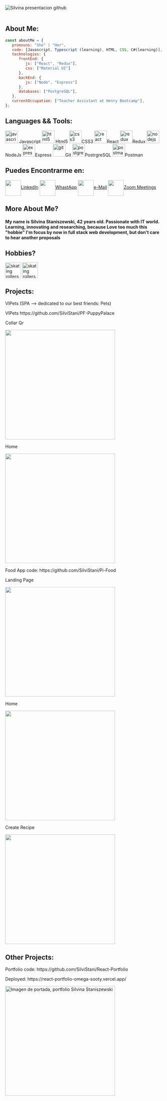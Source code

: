 ![Silvina presentacion github](https://user-images.githubusercontent.com/90510746/155199036-e3f8171c-ad03-4ca0-979f-50b0f38353ad.gif)
  <br></br>
  ## About Me:
```javascript
const aboutMe = {
   pronouns: "She" | "Her",
   code: [Javascript, Typescript (learning), HTML, CSS, C#(learning)],
   technologies: {
      frontEnd: {
         js: ["React", "Redux"],
         css: ["Material UI"]
      },
      backEnd: {
         js: ["Node", "Express"]
      },
      databases: ["PostgreSQL"],
   },
   currentOccupation: ["Teacher Assistant at Henry Bootcamp"],
};
```
## Languages && Tools:
<p align="left">
<img src="https://upload.wikimedia.org/wikipedia/commons/thumb/9/99/Unofficial_JavaScript_logo_2.svg/1024px-Unofficial_JavaScript_logo_2.svg.png" alt="javascript" width="40" height="40"/> Javascript
<img src="https://upload.wikimedia.org/wikipedia/commons/thumb/3/38/HTML5_Badge.svg/600px-HTML5_Badge.svg.png" alt="html5" width="40" height="40"/> Html5
<img src="https://cdn4.iconfinder.com/data/icons/social-media-logos-6/512/121-css3-512.png" alt="css3" width="40" height="40"/>CSS3 <img src="https://seeklogo.com/images/R/react-logo-7B3CE81517-seeklogo.com.png" alt="react" width="40" height="40"/>React <img src="https://seeklogo.com/images/R/redux-logo-9CA6836C12-seeklogo.com.png" alt="redux" width="40" height="40"/>Redux <img src="https://cdn.pixabay.com/photo/2015/04/23/17/41/node-js-736399_960_720.png" alt="nodejs" height="40"/>NodeJs <img src="https://i.cloudup.com/zfY6lL7eFa-3000x3000.png" alt="express" height="40"/>Express <img src="https://www.vectorlogo.zone/logos/git-scm/git-scm-icon.svg" alt="git" width="40" height="40"/>Git <img src="https://upload.wikimedia.org/wikipedia/commons/thumb/2/29/Postgresql_elephant.svg/1200px-Postgresql_elephant.svg.png" alt="postgresql" width="40" height="40"/>PostrgreSQL <img src="https://www.vectorlogo.zone/logos/getpostman/getpostman-icon.svg" alt="postman" width="40" height="40"/>Postman </p>
  
## Puedes Encontrarme en:
<p align="left">
<a href="https://www.linkedin.com/in/silvina-staniszewski-18493276/" target="_blank"><img align="center" src="https://cdn.jsdelivr.net/npm/simple-icons@3.0.1/icons/linkedin.svg" alt="" height="50" width="50" />LinkedIn</a>  
<a href="https://api.whatsapp.com/send/?phone=5491163632288&text&app_absent=0" target="_blank"><img align="center" src="https://cdn-icons-png.flaticon.com/512/901/901090.png" alt="" height="50" width="50" />WhastApp</a>
<a href = "mailto:silvina@gmail.com?subject = Feedback&body = Message"><img align="center" src="https://cdn-icons-png.flaticon.com/512/901/901076.png" alt="" height="50" width="50" />e-Mail</a>   
<a href = "https://us04web.zoom.us/j/2943394020?pwd=M045enpEMVlIZDFROVd3bUJwY05qdz09"><img align="center" src="https://cdn-icons-png.flaticon.com/512/901/901073.png" alt="" height="50" width="50" />Zoom Meetings</a>
</p>

<h2>More About Me?</h2>
<h4>My name is Silvina Staniszewski, 42 years old. Passionate with IT world. Learning, innovating and researching, because Love too much this "hobbie"
  I'm focus by now in full stack web development, but don't care to hear another proposals </h4>
  
  ## Hobbies? 
  
  <p> <img align="center" src="https://cdn-icons-png.flaticon.com/512/2513/2513187.png" alt="skating rollers" height="50" width="50" />
  <img align="center" src="https://cdn-icons-png.flaticon.com/512/3656/3656968.png" alt="skating rollers" height="50" width="50" /> 
</p>

## Projects:

<p>VIPets (SPA --> dedicated to our best friends: Pets)</p>
<p>VIPets </code> https://github.com/SilviStani/PF-PuppyPalace</p>

<p>Collar Qr</p>

<img src="https://user-images.githubusercontent.com/90510746/160607183-5527d9ec-bacf-458f-a48c-d89459f00a81.png" alt=""  height="350px"/>

<p>Home</p>

<img src="https://user-images.githubusercontent.com/90510746/160607316-4b5918a5-548b-4945-9c5f-d9265fdea473.png" alt=""  height="350px"/>

<p>Food App code: https://github.com/SilviStani/Pi-Food</p>

<p>Landing Page</p>

<img src="https://user-images.githubusercontent.com/90510746/155239884-3b3f680e-ddf9-4260-bb24-8575a32c3b49.jpg" alt=""  height="350px"/>

<p>Home</p>

<img src="https://user-images.githubusercontent.com/90510746/155239699-a0ab095e-cfb3-4a32-8756-e1f3b9e4d948.jpg" alt=""  height="350px"/>

<p>Create Recipe</p>

<img src="https://user-images.githubusercontent.com/90510746/155239734-b16369fd-4459-443b-8634-344613c791d0.jpg" alt=""  height="350px"/>


## Other Projects:

<p>Portfolio code: https://github.com/SilviStani/React-Portfolio </p>
<p>Deployed: https://react-portfolio-omega-sooty.vercel.app/ </p>

<img src="https://user-images.githubusercontent.com/90510746/206808365-7e6c3931-c4d3-436d-9c59-833273a5dc13.png" alt="Imagen de portada, portfolio Silvina Staniszewski"  height="350px"/>

